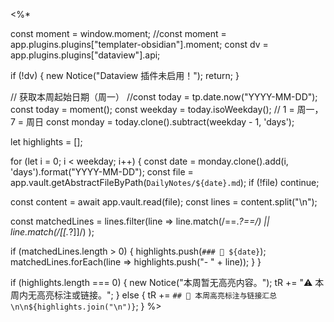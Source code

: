 <%*

const moment = window.moment;
//const moment = app.plugins.plugins["templater-obsidian"].moment;
const dv = app.plugins.plugins["dataview"].api;

if (!dv) {
  new Notice("Dataview 插件未启用！");
  return;
}

// 获取本周起始日期（周一）
//const today = tp.date.now("YYYY-MM-DD");
const today = moment();
const weekday = today.isoWeekday(); // 1 = 周一，7 = 周日
const monday = today.clone().subtract(weekday - 1, 'days');

let highlights = [];

for (let i = 0; i < weekday; i++) {
  const date = monday.clone().add(i, 'days').format("YYYY-MM-DD");
  const file = app.vault.getAbstractFileByPath(`DailyNotes/${date}.md`);
  if (!file) continue;

  const content = await app.vault.read(file);
  const lines = content.split("\n");

  const matchedLines = lines.filter(line =>
    line.match(/==.*?==/) || line.match(/\[\[.*?\]\]/)
  );

  if (matchedLines.length > 0) {
    highlights.push(`### 📄 ${date}`);
    matchedLines.forEach(line => highlights.push("- " + line));
  }
}

if (highlights.length === 0) {
  new Notice("本周暂无高亮内容。");
  tR += "⚠️ 本周内无高亮标注或链接。";
} else {
  tR += `## 🧠 本周高亮标注与链接汇总\n\n${highlights.join("\n")}`;
}
%>
